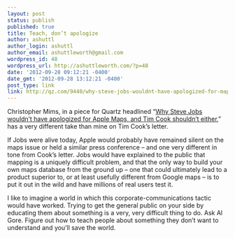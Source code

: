```yaml
---
layout: post
status: publish
published: true
title: Teach, don’t apologize
author: ashuttl
author_login: ashuttl
author_email: ashuttleworth@gmail.com
wordpress_id: 48
wordpress_url: http://ashuttleworth.com/?p=48
date: '2012-09-28 09:12:21 -0400'
date_gmt: '2012-09-28 13:12:21 -0400'
post_type: link
link: http://qz.com/9440/why-steve-jobs-wouldnt-have-apologized-for-maps-and-tim-cook-shouldnt-have-either/
---
```

Christopher Mims, in a piece for Quartz headlined “[Why Steve Jobs wouldn’t have apologized for Apple Maps, and Tim Cook shouldn’t either](http://qz.com/9440/why-steve-jobs-wouldnt-have-apologized-for-maps-and-tim-cook-shouldnt-have-either/),” has a very different take than mine on Tim Cook’s letter.

If Jobs were alive today, Apple would probably have remained silent on the maps issue or held a similar press conference &ndash; and one very different in tone from Cook’s letter. Jobs would have explained to the public that mapping is a uniquely difficult problem, and that the only way to build your own maps database from the ground up &ndash; one that could ultimately lead to a product superior to, or at least usefully different from Google maps &ndash; is to put it out in the wild and have millions of real users test it.

I like to imagine a world in which this corporate-communications tactic would have worked. Trying to get the general public on your side by educating them about something is a very, very difficult thing to do. Ask Al Gore. Figure out how to teach people about something they don’t want to understand and you’ll save the world.


